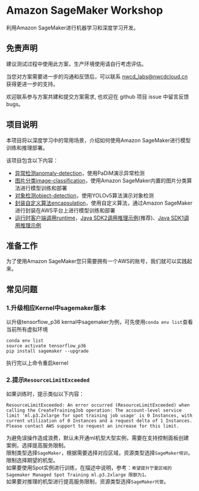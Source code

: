 # Amazon SageMaker Workshop
利用Amazon SageMaker进行机器学习和深度学习开发。
## 免责声明
建议测试过程中使用此方案，生产环境使用请自行考虑评估。

当您对方案需要进一步的沟通和反馈后，可以联系 nwcd_labs@nwcdcloud.cn 获得更进一步的支持。

欢迎联系参与方案共建和提交方案需求, 也欢迎在 github 项目 issue 中留言反馈 bugs。

## 项目说明
本项目将以深度学习中的常用场景，介绍如何使用Amazon SageMaker进行模型训练和推理部署。

该项目包含以下内容：
* [异常检测anomaly-detection](anomaly-detection/PaDiM)，使用PaDiM演示异常检测
* [图片分类image-classification](image-classification)，使用Amazon SageMaker内置的图片分类算法进行模型训练和部署
* [对象检测object-detection](object-detection/yolov5-on-sagemaker)，使用YOLOv5算法演示对象检测
* [封装自定义算法encapsulation](encapsulation)，使用自定义算法，通过Amazon SageMaker进行封装在AWS平台上进行模型训练和部署
* [运行时客户端调用runtime](runtime)，[Java SDK2调用推理示例](runtime/Java2)(推荐)、[Java SDK1调用推理示例](runtime/Java)

## 准备工作
为了使用Amazon SageMaker您只需要拥有一个AWS的账号，我们就可以实践起来。

## 常见问题
### 1.升级相应Kernel中sagemaker版本
以升级tensorflow_p36 kernal中sagemaker为例，可先使用`conda env list`查看当前所有虚拟环境
```
conda env list
source activate tensorflow_p36
pip install sagemaker --upgrade
```
执行完以上命令重启kernel
### 2.提示`ResourceLimitExceeded`
如果训练时，提示类似以下内容：
```
ResourceLimitExceeded: An error occurred (ResourceLimitExceeded) when calling the CreateTrainingJob operation: The account-level service limit 'ml.p3.2xlarge for spot training job usage' is 0 Instances, with current utilization of 0 Instances and a request delta of 1 Instances. Please contact AWS support to request an increase for this limit.
```
为避免误操作造成浪费，默认未开通ml机型大型实例，需要在支持控制面板创建案例，选择提高服务限制。  
限制类型选择`SageMaker`，根据需要选择对应区域，资源类型选择`SageMaker培训`，限制选择期望的机型。  
如果要使用Spot实例进行训练，在描述中说明，参考：`希望提升宁夏区域的 Sagemaker Managed Spot Training ml.p3.2xlarge 限额为1。`  
如果要对推理的机型进行提高服务限制，资源类型选择`SageMaker托管`。